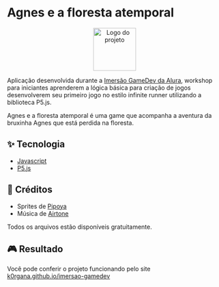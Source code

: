 # Agnes e a floresta atemporal

<p align="center">
  <img alt="Logo do projeto" width="100px" src="./imagens/assets/favicon.ico" />
</p>

Aplicação desenvolvida durante a [Imersão GameDev da Alura](https://www.alura.com.br/imersao-gamedev-javascript), workshop para iniciantes aprenderem a lógica básica para criação de jogos desenvolverem seu primeiro jogo no estilo infinite runner utilizando a biblioteca P5.js.

Agnes e a floresta atemporal é uma game que acompanha a aventura da bruxinha Agnes que está perdida na floresta.


## :sparkles: Tecnologia

- [Javascript](https://www.javascript.com)
- [P5.js](https://p5js.org/)

## :art: Créditos 

- Sprites de [Pipoya](https://pipoya.itch.io/pipoya-free-2d-game-character-sprites)
- Música de [Airtone](http://ccmixter.org/files/airtone/61321)

Todos os arquivos estão disponíveis gratuitamente.

## :video_game: Resultado
Você pode conferir o projeto funcionando pelo site [k0rgana.github.io/imersao-gamedev](https://k0rgana.github.io/imersao-gamedev/)
